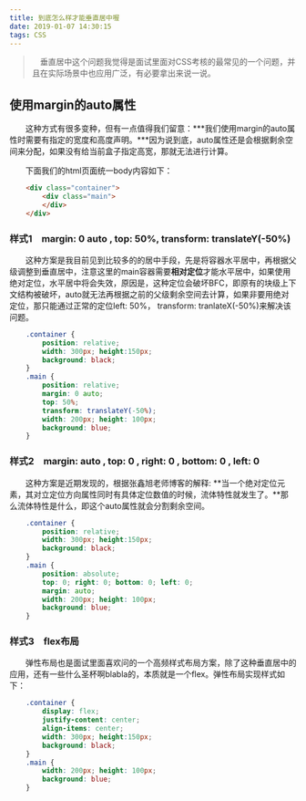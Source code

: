 ```yaml
---
title: 到底怎么样才能垂直居中喔
date: 2019-01-07 14:30:15
tags: CSS
---
```


> &emsp;垂直居中这个问题我觉得是面试里面对CSS考核的最常见的一个问题，并且在实际场景中也应用广泛，有必要拿出来说一说。

## 使用margin的auto属性

&emsp;&emsp;这种方式有很多变种，但有一点值得我们留意：***我们使用margin的auto属性时需要有指定的宽度和高度声明。***因为说到底，auto属性还是会根据剩余空间来分配，如果没有给当前盒子指定高宽，那就无法进行计算。

&emsp;&emsp;下面我们的html页面统一body内容如下：

```html
    <div class="container">
        <div class="main">
        </div>
    </div>
```

<escape><!-- more --></escape>

### 样式1　margin: 0 auto , top: 50%,  transform: translateY(-50%)

&emsp;&emsp;这种方案是我目前见到比较多的的居中手段，先是将容器水平居中，再根据父级调整到垂直居中，注意这里的main容器需要**相对定位**才能水平居中，如果使用绝对定位，水平居中将会失效，原因是，这种定位会破坏BFC，即原有的块级上下文结构被破坏，auto就无法再根据之前的父级剩余空间去计算，如果非要用绝对定位，那只能通过正常的定位left: 50%， transform: tranlateX(-50%)来解决该问题。

```css
    .container {
        position: relative;
        width: 300px; height:150px;
        background: black;
    }
    .main {
        position: relative;
        margin: 0 auto;
        top: 50%;
        transform: translateY(-50%);
        width: 200px; height: 100px;
        background: blue;
    }
```

### 样式2　margin: auto , top: 0 , right: 0 , bottom: 0 , left: 0

&emsp;&emsp;这种方案是近期发现的，根据张鑫旭老师博客的解释: **当一个绝对定位元素，其对立定位方向属性同时有具体定位数值的时候，流体特性就发生了。**那么流体特性是什么，即这个auto属性就会分割剩余空间。

```css
    .container {
        position: relative;
        width: 300px; height:150px;
        background: black;
    }
    .main {
        position: absolute;
        top: 0; right: 0; bottom: 0; left: 0;
        margin: auto;
        width: 200px; height: 100px;
        background: blue;
    }
```

### 样式3　flex布局

&emsp;&emsp;弹性布局也是面试里面喜欢问的一个高频样式布局方案，除了这种垂直居中的应用，还有一些什么圣杯啊blabla的，本质就是一个flex。弹性布局实现样式如下：

```css
    .container {
        display: flex;
        justify-content: center;
        align-items: center;
        width: 300px; height:150px;
        background: black;
    }
    .main {
        width: 200px; height: 100px;
        background: blue;
    }
```